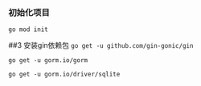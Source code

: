 ### 初始化项目
`go mod init`

##3 安装gin依赖包
`go get -u github.com/gin-gonic/gin `

`go get -u gorm.io/gorm`

`go get -u gorm.io/driver/sqlite`